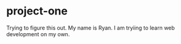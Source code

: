 # project-one
Trying to figure this out.
My name is Ryan. I am tryiing to learn web development on my own. 
